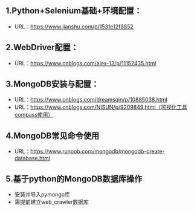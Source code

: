 ## 1.Python+Selenium基础+环境配置：
* URL：https://www.jianshu.com/p/1531e12f8852
## 2.WebDriver配置：
* URL：https://www.cnblogs.com/alex-13/p/11152435.html
## 3.MongoDB安装与配置：
* URL：https://www.cnblogs.com/dreamsqin/p/10885038.html
* URL：https://www.cnblogs.com/NISUN/p/9209849.html（可视化工具compass使用）
## 4.MongoDB常见命令使用
* URL：https://www.runoob.com/mongodb/mongodb-create-database.html
## 5.基于python的MongoDB数据库操作
* 安装并导入pymongo库
* 需提前建立web_crawler数据库
